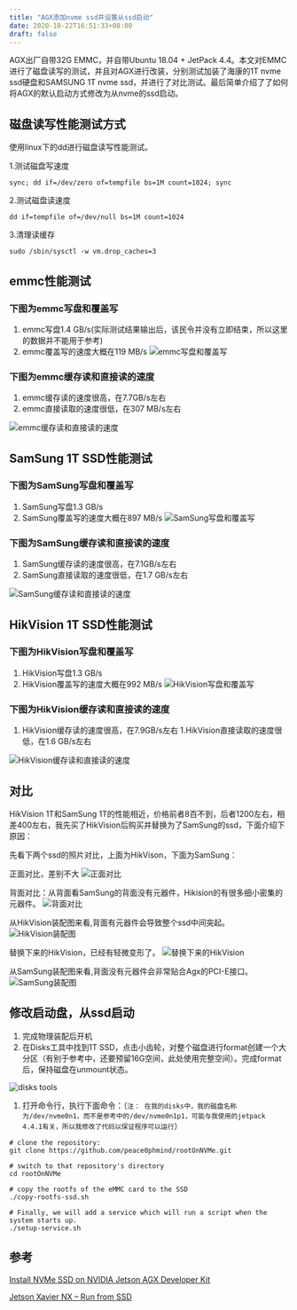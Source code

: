 ```yaml
---
title: "AGX添加nvme ssd并设置从ssd启动"
date: 2020-10-22T16:51:33+08:00
draft: false
---
```


AGX出厂自带32G EMMC，并自带Ubuntu 18.04 + JetPack 4.4。本文对EMMC进行了磁盘读写的测试，并且对AGX进行改装，分别测试加装了海康的1T nvme ssd硬盘和SAMSUNG 1T nvme ssd，并进行了对比测试。最后简单介绍了了如何将AGX的默认启动方式修改为从nvme的ssd启动。

## 磁盘读写性能测试方式

使用linux下的dd进行磁盘读写性能测试。

1.测试磁盘写速度
```
sync; dd if=/dev/zero of=tempfile bs=1M count=1024; sync
```

2.测试磁盘读速度
```
dd if=tempfile of=/dev/null bs=1M count=1024
```

3.清理读缓存
```
sudo /sbin/sysctl -w vm.drop_caches=3
```

## emmc性能测试

### 下图为emmc写盘和覆盖写
1. emmc写盘1.4 GB/s(实际测试结果输出后，该民令并没有立即结束，所以这里的数据并不能用于参考)
1. emmc覆盖写的速度大概在119 MB/s
![emmc写盘和覆盖写](/blog/img/202010/add-nvme-ssd/emmc-write-rewrite.png)

### 下图为emmc缓存读和直接读的速度
1. emmc缓存读的速度很高，在7.7GB/s左右
1. emmc直接读取的速度很低，在307 MB/s左右

![emmc缓存读和直接读的速度](/blog/img/202010/add-nvme-ssd/emmc-cacheread-directread.png)

## SamSung 1T SSD性能测试

### 下图为SamSung写盘和覆盖写
1. SamSung写盘1.3 GB/s
1. SamSung覆盖写的速度大概在897 MB/s
![SamSung写盘和覆盖写](/blog/img/202010/add-nvme-ssd/samsung-write-rewrite.png)

### 下图为SamSung缓存读和直接读的速度
1. SamSung缓存读的速度很高，在7.1GB/s左右
1. SamSung直接读取的速度很低，在1.7 GB/s左右

![SamSung缓存读和直接读的速度](/blog/img/202010/add-nvme-ssd/samsung-cacheread-directread.png)

## HikVision 1T SSD性能测试

### 下图为HikVision写盘和覆盖写
1. HikVision写盘1.3 GB/s
1. HikVision覆盖写的速度大概在992 MB/s
![HikVision写盘和覆盖写](/blog/img/202010/add-nvme-ssd/HikVision-write-rewrite.jpg)

### 下图为HikVision缓存读和直接读的速度
1. HikVision缓存读的速度很高，在7.9GB/s左右
1.HikVision直接读取的速度很低，在1.6 GB/s左右

![HikVision缓存读和直接读的速度](/blog/img/202010/add-nvme-ssd/HikVision-cacheread-directread.jpg)

## 对比

HikVision 1T和SamSung 1T的性能相近，价格前者8百不到，后者1200左右，相差400左右，我先买了HikVision后购买并替换为了SamSung的ssd，下面介绍下原因：

先看下两个ssd的照片对比，上面为HikVison，下面为SamSung：

正面对比，差别不大
![正面对比](/blog/img/202010/add-nvme-ssd/compare-front.jpg)

背面对比：从背面看SamSung的背面没有元器件，Hikision的有很多细小密集的元器件。
![背面对比](/blog/img/202010/add-nvme-ssd/compare-back.jpg)

从HikVision装配图来看,背面有元器件会导致整个ssd中间突起。
![HikVision装配图](/blog/img/202010/add-nvme-ssd/HikVision-added.jpg)

替换下来的HikVision，已经有轻微变形了。
![替换下来的HikVision](/blog/img/202010/add-nvme-ssd/HikVision-single.jpg)

从SamSung装配图来看,背面没有元器件会非常贴合Agx的PCI-E接口。
![SamSung装配图](/blog/img/202010/add-nvme-ssd/samsung-added.jpg)

## 修改启动盘，从ssd启动

1. 完成物理装配后开机
1. 在Disks工具中找到1T SSD，点击小齿轮，对整个磁盘进行format创建一个大分区（有别于参考中，还要预留16G空间，此处使用完整空间）。完成format后，保持磁盘在unmount状态。

![disks tools](/blog/img/202010/add-nvme-ssd/disks-with-1t-ssd.png)

1. 打开命令行，执行下面命令：（`注： 在我的disks中，我的磁盘名称为/dev/nvme0n1，而不是参考中的/dev/nvme0n1p1，可能与我使用的jetpack 4.4.1有关，所以我修改了代码以保证程序可以运行`）

```
# clone the repository:
git clone https://github.com/peace0phmind/rootOnNVMe.git

# switch to that repository's directory
cd rootOnNVMe

# copy the rootfs of the eMMC card to the SSD
./copy-rootfs-ssd.sh

# Finally, we will add a service which will run a script when the system starts up. 
./setup-service.sh
```

## 参考
[Install NVMe SSD on NVIDIA Jetson AGX Developer Kit](https://www.jetsonhacks.com/2018/10/18/install-nvme-ssd-on-nvidia-jetson-agx-developer-kit/)

[Jetson Xavier NX – Run from SSD](https://www.jetsonhacks.com/2020/05/29/jetson-xavier-nx-run-from-ssd/)